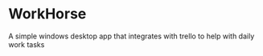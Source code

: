 WorkHorse
=========

A simple windows desktop app that integrates with trello to help with daily work tasks
